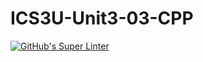 # ICS3U-Unit3-03-CPP

[![GitHub's Super Linter](https://github.com/Michael-Zagon/ICS3U-Unit3-03-CPP/workflows/GitHub's%20Super%20Linter/badge.svg)](https://github.com/Michael-Zagon/ICS3U-Unit3-03-CPP/actions)
